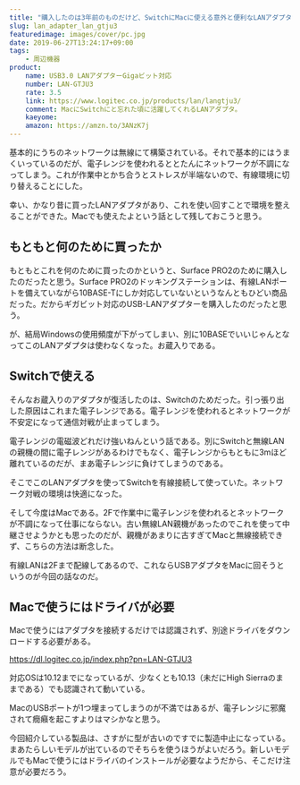 ```yaml
---
title: "購入したのは3年前のものだけど、SwitchにMacに使える意外と便利なLANアダプタの話"
slug: lan_adapter_lan_gtju3
featuredimage: images/cover/pc.jpg
date: 2019-06-27T13:24:17+09:00
tags:
    - 周辺機器
product:
    name: USB3.0 LANアダプターGigaビット対応
    number: LAN-GTJU3
    rate: 3.5
    link: https://www.logitec.co.jp/products/lan/langtju3/
    comment: MacにSwitchにと忘れた頃に活躍してくれるLANアダプタ。
    kaeyome: 
    amazon: https://amzn.to/3ANzK7j
---
```


基本的にうちのネットワークは無線にて構築されている。それで基本的にはうまくいっているのだが、電子レンジを使われるととたんにネットワークが不調になってしまう。これが作業中とかち合うとストレスが半端ないので、有線環境に切り替えることにした。

幸い、かなり昔に買ったLANアダプタがあり、これを使い回すことで環境を整えることができた。Macでも使えたよという話として残しておこうと思う。

<!--more-->

## もともと何のために買ったか

もともとこれを何のために買ったのかというと、Surface PRO2のために購入したのだったと思う。Surface PRO2のドッキングステーションは、有線LANポートを備えていながら10BASE-Tにしか対応していないというなんともひどい商品だった。だからギガビット対応のUSB-LANアダプターを購入したのだったと思う。

が、結局Windowsの使用頻度が下がってしまい、別に10BASEでいいじゃんとなってこのLANアダプタは使わなくなった。お蔵入りである。

## Switchで使える

そんなお蔵入りのアダプタが復活したのは、Switchのためだった。引っ張り出した原因はこれまた電子レンジである。電子レンジを使われるとネットワークが不安定になって通信対戦が止まってしまう。

電子レンジの電磁波どれだけ強いねんという話である。別にSwitchと無線LANの親機の間に電子レンジがあるわけでもなく、電子レンジからもともに3mほど離れているのだが、まあ電子レンジに負けてしまうのである。

そこでこのLANアダプタを使ってSwitchを有線接続して使っていた。ネットワーク対戦の環境は快適になった。

そして今度はMacである。2Fで作業中に電子レンジを使われるとネットワークが不調になって仕事にならない。古い無線LAN親機があったのでこれを使って中継させようかとも思ったのだが、親機があまりに古すぎてMacと無線接続できず、こちらの方法は断念した。

有線LANは2Fまで配線してあるので、これならUSBアダプタをMacに回そうというのが今回の話なのだ。

## Macで使うにはドライバが必要

Macで使うにはアダプタを接続するだけでは認識されず、別途ドライバをダウンロードする必要がある。

<https://dl.logitec.co.jp/index.php?pn=LAN-GTJU3>

対応OSは10.12までになっているが、少なくとも10.13（未だにHigh Sierraのままである）でも認識されて動いている。

MacのUSBポートが1つ埋まってしまうのが不満ではあるが、電子レンジに邪魔されて癇癪を起こすよりはマシかなと思う。

今回紹介している製品は、さすがに型が古いのですでに製造中止になっている。まあたらしいモデルが出ているのでそちらを使うほうがよいだろう。新しいモデルでもMacで使うにはドライバのインストールが必要なようだから、そこだけ注意が必要だろう。